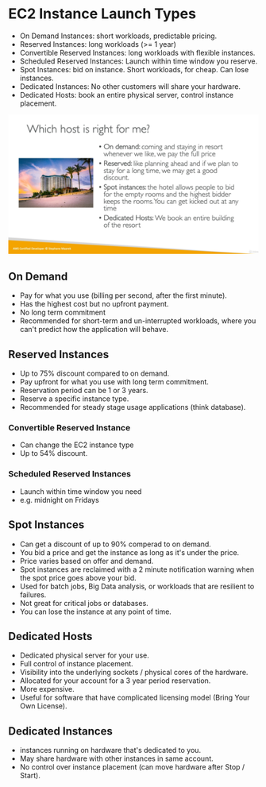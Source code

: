 # EC2 Instance Launch Types

* On Demand Instances: short workloads, predictable pricing.
* Reserved Instances: long workloads (>= 1 year)
* Convertible Reserved Instances: long workloads with flexible instances.
* Scheduled Reserved Instances: Launch within time window you reserve.
* Spot Instances: bid on instance. Short workloads, for cheap. Can lose instances.
* Dedicated Instances: No other customers will share your hardware.
* Dedicated Hosts: book an entire physical server, control instance placement.

![Hotel hosts](../images/hotel-hosts.png)

## On Demand

* Pay for what you use (billing per second, after the first minute).
* Has the highest cost but no upfront payment.
* No long term commitment
* Recommended for short-term and un-interrupted workloads, where you can't predict how the application will behave.

## Reserved Instances

* Up to 75% discount compared to on demand.
* Pay upfront for what you use with long term commitment.
* Reservation period can be 1 or 3 years.
* Reserve a specific instance type.
* Recommended for steady stage usage applications (think database).

### Convertible Reserved Instance

* Can change the EC2 instance type
* Up to 54% discount.

### Scheduled Reserved Instances

* Launch within time window you need
* e.g. midnight on Fridays

## Spot Instances

* Can get a discount of up to 90% comperad to on demand.
* You bid a price and get the instance as long as it's under the price.
* Price varies based on offer and demand.
* Spot instances are reclaimed with a 2 minute notification warning when the spot price goes above your bid.
* Used for batch jobs, Big Data analysis, or workloads that are resilient to failures.
* Not great for critical jobs or databases.
* You can lose the instance at any point of time.

## Dedicated Hosts

* Dedicated physical server for your use.
* Full control of instance placement.
* Visibility into the underlying sockets / physical cores of the hardware.
* Allocated for your account for a 3 year period reservation.
* More expensive.
* Useful for software that have complicated licensing model (Bring Your Own License).

## Dedicated Instances

* instances running on hardware that's dedicated to you.
* May share hardware with other instances in same account.
* No control over instance placement (can move hardware after Stop / Start).
